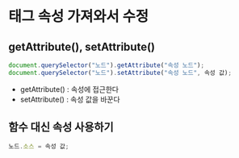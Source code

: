 # 태그 속성 가져와서 수정

## getAttribute(), setAttribute()

```js
document.querySelector("노드").getAttribute("속성 노드");
document.querySelector("노드").setAttribute("속성 노드", 속성 값);
```

- getAttribute() : 속성에 접근한다 <br>
- setAttribute() : 속성 값을 바꾼다 

## 함수 대신 속성 사용하기

```js
노드.소스 = 속성 값;
```